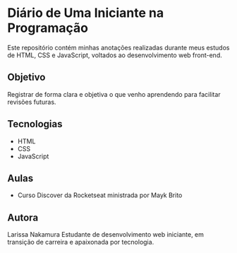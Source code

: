 # Diário de Uma Iniciante na Programação

Este repositório contém minhas anotações realizadas durante meus estudos de HTML, CSS e JavaScript, voltados ao desenvolvimento web front-end.

## Objetivo

Registrar de forma clara e objetiva o que venho aprendendo para facilitar revisões futuras.

## Tecnologias

- HTML
- CSS
- JavaScript

## Aulas

- Curso Discover da Rocketseat ministrada por Mayk Brito

## Autora

Larissa Nakamura
Estudante de desenvolvimento web iniciante, em transição de carreira e apaixonada por tecnologia.
